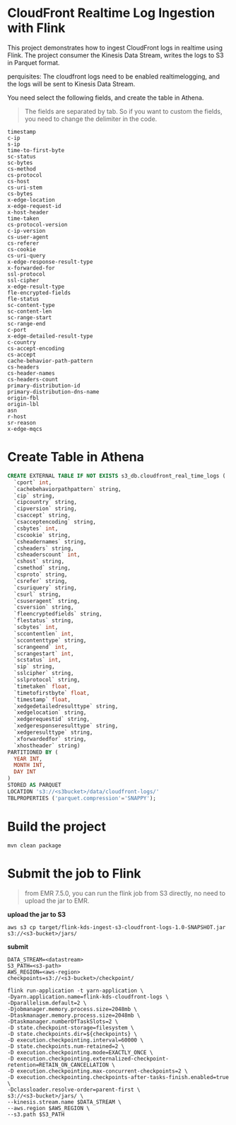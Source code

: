 # CloudFront Realtime Log Ingestion with Flink

This project demonstrates how to ingest CloudFront logs in realtime using Flink. The project consumer the Kinesis Data Stream, writes the logs to S3 in Parquet format.

perquisites:
    The cloudfront logs need to be enabled realtimelogging, and the logs will be sent to Kinesis Data Stream.

You need select the following fields, and create the table in Athena.
> The fields are separated by tab. So if you want to custom the fields, you need to change the delimiter in the code.

```asciidoc
timestamp
c-ip
s-ip
time-to-first-byte
sc-status
sc-bytes
cs-method
cs-protocol
cs-host
cs-uri-stem
cs-bytes
x-edge-location
x-edge-request-id
x-host-header
time-taken
cs-protocol-version
c-ip-version
cs-user-agent
cs-referer
cs-cookie
cs-uri-query
x-edge-response-result-type
x-forwarded-for
ssl-protocol
ssl-cipher
x-edge-result-type
fle-encrypted-fields
fle-status
sc-content-type
sc-content-len
sc-range-start
sc-range-end
c-port
x-edge-detailed-result-type
c-country
cs-accept-encoding
cs-accept
cache-behavior-path-pattern
cs-headers
cs-header-names
cs-headers-count
primary-distribution-id
primary-distribution-dns-name
origin-fbl
origin-lbl
asn
r-host
sr-reason
x-edge-mqcs
```

# Create Table in Athena
```sql
CREATE EXTERNAL TABLE IF NOT EXISTS s3_db.cloudfront_real_time_logs ( 
  `cport` int, 
  `cachebehaviorpathpattern` string, 
  `cip` string, 
  `cipcountry` string, 
  `cipversion` string, 
  `csaccept` string, 
  `csacceptencoding` string, 
  `csbytes` int, 
  `cscookie` string, 
  `csheadernames` string, 
  `csheaders` string, 
  `csheaderscount` int, 
  `cshost` string, 
  `csmethod` string, 
  `csproto` string, 
  `csrefer` string, 
  `csuriquery` string, 
  `csurl` string, 
  `csuseragent` string, 
  `csversion` string, 
  `fleencryptedfields` string, 
  `flestatus` string, 
  `scbytes` int, 
  `sccontentlen` int, 
  `sccontenttype` string, 
  `scrangeend` int, 
  `scrangestart` int, 
  `scstatus` int, 
  `sip` string, 
  `sslcipher` string, 
  `sslprotocol` string, 
  `timetaken` float, 
  `timetofirstbyte` float, 
  `timestamp` float, 
  `xedgedetailedresulttype` string, 
  `xedgelocation` string, 
  `xedgerequestid` string, 
  `xedgeresponseresulttype` string, 
  `xedgeresulttype` string, 
  `xforwardedfor` string, 
  `xhostheader` string)
PARTITIONED BY (
  YEAR INT,
  MONTH INT,
  DAY INT
)
STORED AS PARQUET
LOCATION 's3://<s3bucket>/data/cloudfront-logs/'
TBLPROPERTIES ('parquet.compression'='SNAPPY');
```

# Build the project
```shell
mvn clean package
```

# Submit the job to Flink
> from EMR 7.5.0, you can run the flink job from S3 directly, no need to upload the jar to EMR.

**upload the jar to S3**
```shell
aws s3 cp target/flink-kds-ingest-s3-cloudfront-logs-1.0-SNAPSHOT.jar s3://<s3-bucket>/jars/
```

**submit**
```shell
DATA_STREAM=<datastream>
S3_PATH=<s3-path>
AWS_REGION=<aws-region>
checkpoints=s3://<s3-bucket>/checkpoint/

flink run-application -t yarn-application \
-Dyarn.application.name=flink-kds-cloudfront-logs \
-Dparallelism.default=2 \
-Djobmanager.memory.process.size=2048mb \
-Dtaskmanager.memory.process.size=2048mb \
-Dtaskmanager.numberOfTaskSlots=2 \
-D state.checkpoint-storage=filesystem \
-D state.checkpoints.dir=${checkpoints} \
-D execution.checkpointing.interval=60000 \
-D state.checkpoints.num-retained=2 \
-D execution.checkpointing.mode=EXACTLY_ONCE \
-D execution.checkpointing.externalized-checkpoint-retention=RETAIN_ON_CANCELLATION \
-D execution.checkpointing.max-concurrent-checkpoints=2 \
-D execution.checkpointing.checkpoints-after-tasks-finish.enabled=true \
-Dclassloader.resolve-order=parent-first \
s3://<s3-bucket>/jars/ \
--kinesis.stream.name $DATA_STREAM \
--aws.region $AWS_REGION \
--s3.path $S3_PATH
```

